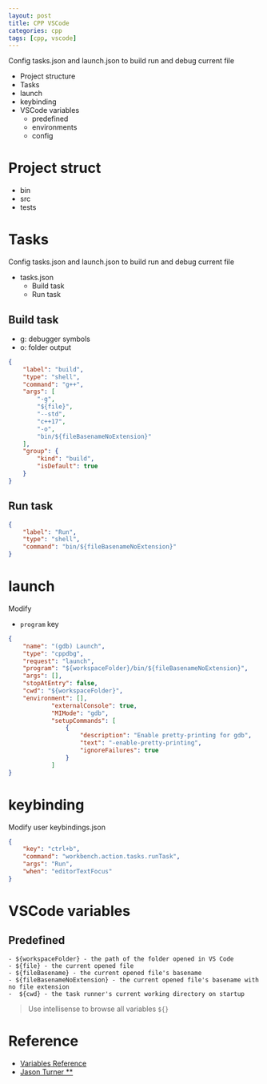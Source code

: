 ```yaml
---
layout: post
title: CPP VSCode
categories: cpp
tags: [cpp, vscode]
---
```

Config tasks.json and launch.json to build run and debug current file

- Project structure
- Tasks
- launch
- keybinding
- VSCode variables
    - predefined
    - environments
    - config
  
# Project struct
- bin
- src
- tests
  
# Tasks
Config tasks.json and launch.json to build run and debug current file

- tasks.json
    - Build task
    - Run task
  
## Build task
-  g: debugger symbols
-  o: folder output

```json
{
    "label": "build",
    "type": "shell",
    "command": "g++",
    "args": [
        "-g", 
        "${file}",
        "--std",
        "c++17",
        "-o",
        "bin/${fileBasenameNoExtension}"
    ],
    "group": {
        "kind": "build",
        "isDefault": true
    }
}
```

## Run task
```json
{
    "label": "Run",
    "type": "shell",
    "command": "bin/${fileBasenameNoExtension}"
}
```

# launch
Modify
- `program` key
```json
{
    "name": "(gdb) Launch",
    "type": "cppdbg",
    "request": "launch",
    "program": "${workspaceFolder}/bin/${fileBasenameNoExtension}",
    "args": [],
    "stopAtEntry": false,
    "cwd": "${workspaceFolder}",
    "environment": [],
            "externalConsole": true,
            "MIMode": "gdb",
            "setupCommands": [
                {
                    "description": "Enable pretty-printing for gdb",
                    "text": "-enable-pretty-printing",
                    "ignoreFailures": true
                }
            ]
}
```

# keybinding
Modify user keybindings.json
```json
{
    "key": "ctrl+b",
    "command": "workbench.action.tasks.runTask",
    "args": "Run",
    "when": "editorTextFocus"
}
```
# VSCode variables
## Predefined
    - ${workspaceFolder} - the path of the folder opened in VS Code
    - ${file} - the current opened file
    - ${fileBasename} - the current opened file's basename
    - ${fileBasenameNoExtension} - the current opened file's basename with no file extension
    -  ${cwd} - the task runner's current working directory on startup
> Use intellisense to browse all variables `${}`

# Reference
- [Variables Reference](https://code.visualstudio.com/docs/editor/variables-reference)
- [Jason Turner **](https://www.youtube.com/user/lefticus1/playlists)
